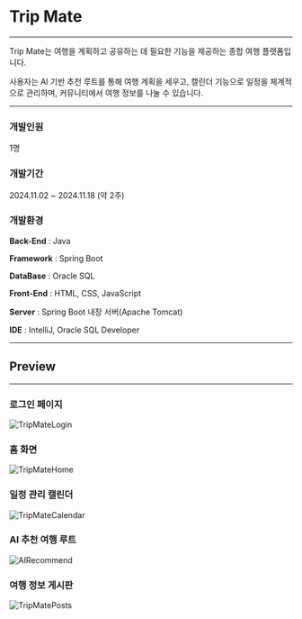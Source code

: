 # Trip Mate
***
Trip Mate는 여행을 계획하고 공유하는 데 필요한 기능을 제공하는 종합 여행 플랫폼입니다. 

사용자는 AI 기반 추천 루트를 통해  여행 계획을 세우고, 캘린더 기능으로 일정을 체계적으로 관리하며, 커뮤니티에서 여행 정보를 나눌 수 있습니다. 
***
### 개발인원

1명


### 개발기간

2024.11.02 ~ 2024.11.18 (약 2주)


### 개발환경

**Back-End** : Java

**Framework** : Spring Boot

**DataBase** : Oracle SQL

**Front-End** : HTML, CSS, JavaScript

**Server** : Spring Boot 내장 서버(Apache Tomcat)

**IDE** : IntelliJ, Oracle SQL Developer


***

## Preview
***

### 로그인 페이지
![TripMateLogin](https://github.com/user-attachments/assets/cdb6a308-2e42-4cdf-baa3-3b465f7aecfc)

### 홈 화면
![TripMateHome](https://github.com/user-attachments/assets/8c1ecde3-5f07-45fd-b56b-e2d0f26014a2)

### 일정 관리 캘린더
![TripMateCalendar](https://github.com/user-attachments/assets/897a6d82-5073-466a-91ce-1d613b610392)

### AI 추천 여행 루트
![AIRecommend](https://github.com/user-attachments/assets/4d72e0b1-f332-4b27-b479-be9844503d5e)

### 여행 정보 게시판
![TripMatePosts](https://github.com/user-attachments/assets/b7409fcd-58dd-4cf9-a78b-787ae771f05a)
